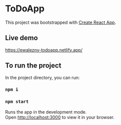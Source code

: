 # ToDoApp

This project was bootstrapped with [Create React App](https://github.com/facebook/create-react-app).

## Live demo

https://ewalezny-todoapp.netlify.app/

## To run the project

In the project directory, you can run:

### `npm i`

### `npm start`

Runs the app in the development mode.\
Open [http://localhost:3000](http://localhost:3000) to view it in your browser.
